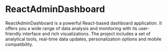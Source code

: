 # ReactAdminDashboard
ReactAdminDashboard is a powerful React-based dashboard application. It offers you a wide range of data analysis and monitoring with its user-friendly interface and rich visualizations. The project includes a set of analytical tools, real-time data updates, personalization options and mobile compatibility.
